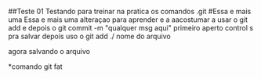 ##Teste 01 
Testando para treinar na pratica os comandos .git
#Essa e mais uma
Essa e mais uma alteraçao para aprender e a aacostumar a usar o git add
e depois o git commit -m "qualquer msg aqui"
primeiro aperto control s pra salvar depois uso o git add ./ nome do arquivo

agora salvando o arquivo  

*comando git fat
